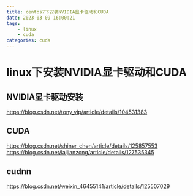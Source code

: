 ```yaml
---
title: centos7下安装NVIDIA显卡驱动和CUDA
date: 2023-03-09 16:00:21
tags: 
    - linux
    - cuda
categories: cuda
---
```

# linux下安装NVIDIA显卡驱动和CUDA
## NVIDIA显卡驱动安装
<https://blog.csdn.net/tony_vip/article/details/104531383>
## CUDA
https://blog.csdn.net/shiner_chen/article/details/125857553
<https://blog.csdn.net/laijianzong/article/details/127535345>

## cudnn
https://blog.csdn.net/weixin_46455141/article/details/125507029